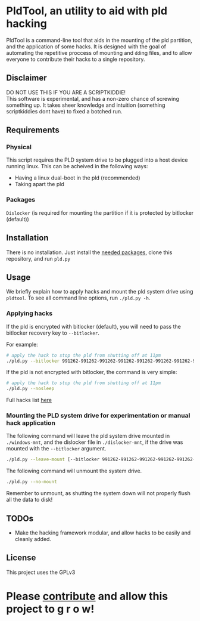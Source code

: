 # PldTool, an utility to aid with pld hacking
PldTool is a command-line tool that aids in the mounting of the pld partition, and the application of some hacks. It is designed with the goal of automating the repetitive proccess of mounting and `dd`ing files, and to allow everyone to contribute their hacks to a single repository.

## Disclaimer
DO NOT USE THIS IF YOU ARE A SCRIPTKIDDIE!  
This software is experimental, and has a non-zero chance of screwing something up. It takes sheer knowledge and intuition (something scriptkiddies dont have) to fixed a botched run.

## Requirements
### Physical
This script requires the PLD system drive to be plugged into a host device running linux. This can be acheived in the following ways:
- Having a linux dual-boot in the pld (recommended)
- Taking apart the pld

### Packages
`Dislocker` (is required for mounting the partition if it is protected by bitlocker (default))

## Installation
There is no installation. Just install the [needed packages](#packages), clone this repository, and run `pld.py`

## Usage
We briefly explain how to apply hacks and mount the pld system drive using `pldtool`. To see all command line options, run `./pld.py -h`.

### Applying hacks
If the pld is encrypted with bitlocker (default), you will need to pass the bitlocker recovery key to `--bitlocker`.

For example:
```bash
# apply the hack to stop the pld from shutting off at 11pm
./pld.py --bitlocker 991262-991262-991262-991262-991262-991262-991262-991262 --nosleep
```

If the pld is not encrypted with bitlocker, the command is very simple:
```bash
# apply the hack to stop the pld from shutting off at 11pm
./pld.py --nosleep
```

Full hacks list [here](./Hacks/Index.md)

### Mounting the PLD system drive for experimentation or manual hack application
The following command will leave the pld system drive mounted in `./windows-mnt`, and the dislocker file in `./dislocker-mnt`, if the drive was mounted with the `--bitlocker` argument.
```bash
./pld.py --leave-mount [--bitlocker 991262-991262-991262-991262-991262-991262-991262-991262]
```

The following command will unmount the system drive.
```bash
./pld.py --no-mount
```

Remember to unmount, as shutting the system down will not properly flush all the data to disk!

## TODOs
- Make the hacking framework modular, and allow hacks to be easily and cleanly added.

## License
This project uses the GPLv3

# Please [contribute](Contribute.md) and allow this project to g r o w!
